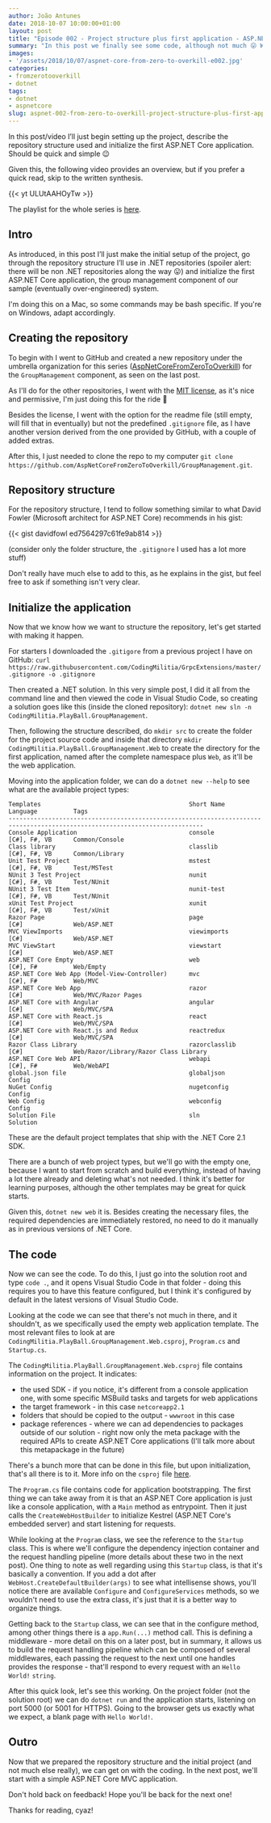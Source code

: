 ```yaml
---
author: João Antunes
date: 2018-10-07 10:00:00+01:00
layout: post
title: "Episode 002 - Project structure plus first application - ASP.NET Core: From 0 to overkill"
summary: "In this post we finally see some code, although not much 😛 We start by checking out the project structure that'll be used in .NET repositories and then find our way through the command line to create the solution and C# project for the group management component."
images:
- '/assets/2018/10/07/aspnet-core-from-zero-to-overkill-e002.jpg'
categories:
- fromzerotooverkill
- dotnet
tags:
- dotnet
- aspnetcore
slug: aspnet-002-from-zero-to-overkill-project-structure-plus-first-application
---
```


In this post/video I’ll just begin setting up the project, describe the repository structure used and initialize the first ASP.NET Core application. Should be quick and simple 😉

Given this, the following video provides an overview, but if you prefer a quick read, skip to the written synthesis.

{{< yt ULUtAAHOyTw >}}

The playlist for the whole series is [here](https://www.youtube.com/playlist?list=PLN0oN9Azm_MMAjk3nhRnmHdr1l0160Dhs).
<br />

## Intro
As introduced, in this post I’ll just make the initial setup of the project, go through the repository structure I’ll use in .NET repositories (spoiler alert: there will be non .NET repositories along the way 😛) and initialize the first ASP.NET Core application, the group management component of our sample (eventually over-engineered) system.

I'm doing this on a Mac, so some commands may be bash specific. If you're on Windows, adapt accordingly.

## Creating the repository

To begin with I went to GitHub and created a new repository under the umbrella organization for this series ([AspNetCoreFromZeroToOverkill](https://github.com/AspNetCoreFromZeroToOverkill)) for the `GroupManagement` component, as seen on the last post.

As I'll do for the other repositories, I went with the [MIT license](https://opensource.org/licenses/MIT), as it's nice and permissive, I'm just doing this for the ride 🙂

Besides the license, I went with the option for the readme file (still empty, will fill that in eventually) but not the predefined `.gitignore` file, as I have another version derived from the one provided by GitHub, with a couple of added extras.

After this, I just needed to clone the repo to my computer `git clone https://github.com/AspNetCoreFromZeroToOverkill/GroupManagement.git`.

## Repository structure

For the repository structure, I tend to follow something similar to what David Fowler (Microsoft architect for ASP.NET Core) recommends in his gist:

{{< gist davidfowl ed7564297c61fe9ab814 >}}

(consider only the folder structure, the `.gitignore` I used has a lot more stuff)

Don't really have much else to add to this, as he explains in the gist, but feel free to ask if something isn't very clear.

## Initialize the application

Now that we know how we want to structure the repository, let's get started with making it happen.

For starters I downloaded the `.gitigore` from a previous project I have on GitHub: `curl https://raw.githubusercontent.com/CodingMilitia/GrpcExtensions/master/.gitignore -o .gitignore`

Then created a .NET solution. In this very simple post, I did it all from the command line and then viewed the code in Visual Studio Code, so creating a solution goes like this (inside the cloned repository): `dotnet new sln -n CodingMilitia.PlayBall.GroupManagement`.

Then, following the structure described, do `mkdir src` to create the folder for the project source code and inside that directory `mkdir CodingMilitia.PlayBall.GroupManagement.Web` to create the directory for the first application, named after the complete namespace plus `Web`, as it'll be the web application. 

Moving into the application folder, we can do a `dotnet new --help` to see what are the available project types:

```
Templates                                         Short Name         Language          Tags
----------------------------------------------------------------------------------------------------------------------------
Console Application                               console            [C#], F#, VB      Common/Console
Class library                                     classlib           [C#], F#, VB      Common/Library
Unit Test Project                                 mstest             [C#], F#, VB      Test/MSTest
NUnit 3 Test Project                              nunit              [C#], F#, VB      Test/NUnit
NUnit 3 Test Item                                 nunit-test         [C#], F#, VB      Test/NUnit
xUnit Test Project                                xunit              [C#], F#, VB      Test/xUnit
Razor Page                                        page               [C#]              Web/ASP.NET
MVC ViewImports                                   viewimports        [C#]              Web/ASP.NET
MVC ViewStart                                     viewstart          [C#]              Web/ASP.NET
ASP.NET Core Empty                                web                [C#], F#          Web/Empty
ASP.NET Core Web App (Model-View-Controller)      mvc                [C#], F#          Web/MVC
ASP.NET Core Web App                              razor              [C#]              Web/MVC/Razor Pages
ASP.NET Core with Angular                         angular            [C#]              Web/MVC/SPA
ASP.NET Core with React.js                        react              [C#]              Web/MVC/SPA
ASP.NET Core with React.js and Redux              reactredux         [C#]              Web/MVC/SPA
Razor Class Library                               razorclasslib      [C#]              Web/Razor/Library/Razor Class Library
ASP.NET Core Web API                              webapi             [C#], F#          Web/WebAPI
global.json file                                  globaljson                           Config
NuGet Config                                      nugetconfig                          Config
Web Config                                        webconfig                            Config
Solution File                                     sln                                  Solution
```

These are the default project templates that ship with the .NET Core 2.1 SDK.

There are a bunch of web project types, but we'll go with the empty one, because I want to start from scratch and build everything, instead of having a lot there already and deleting what's not needed. I think it's better for learning purposes, although the other templates may be great for quick starts.

Given this, `dotnet new web` it is. Besides creating the necessary files, the required dependencies are immediately restored, no need to do it manually as in previous versions of .NET Core.

## The code

Now we can see the code. To do this, I just go into the solution root and type `code .`, and it opens Visual Studio Code in that folder - doing this requires you to have this feature configured, but I think it's configured by default in the latest versions of Visual Studio Code.

Looking at the code we can see that there's not much in there, and it shouldn't, as we specifically used the empty web application template. The most relevant files to look at are `CodingMilitia.PlayBall.GroupManagement.Web.csproj`, `Program.cs` and `Startup.cs`.

The `CodingMilitia.PlayBall.GroupManagement.Web.csproj` file contains information on the project. 
It indicates:
- the used SDK - if you notice, it's different from a console application one, with some specific MSBuild tasks and targets for web applications
- the target framework - in this case `netcoreapp2.1`
- folders that should be copied to the output - `wwwroot` in this case
- package references - where we can ad dependencies to packages outside of our solution - right now only the meta package with the required APIs to create ASP.NET Core applications (I'll talk more about this metapackage in the future)

There's a bunch more that can be done in this file, but upon initialization, that's all there is to it. More info on the `csproj` file [here](https://docs.microsoft.com/en-us/dotnet/core/tools/csproj).

The `Program.cs` file contains code for application bootstrapping. The first thing we can take away from it is that an ASP.NET Core application is just like a console application, with a `Main` method as entrypoint. Then it just calls the `CreateWebHostBuilder` to initialize Kestrel (ASP.NET Core's embedded server) and start listening for requests.

While looking at the `Program` class, we see the reference to the `Startup` class. This is where we'll configure the dependency injection container and the request handling pipeline (more details about these two in the next post). 
One thing to note as well regarding using this `Startup` class, is that it's basically a convention. If you add a dot after `WebHost.CreateDefaultBuilder(args)` to see what intellisense shows, you'll notice there are available `Configure` and `ConfigureServices` methods, so we wouldn't need to use the extra class, it's just that it is a better way to organize things.

Getting back to the `Startup` class, we can see that in the configure method, among other things there is a `app.Run(...)` method call. This is defining a middleware - more detail on this on a later post, but in summary, it allows us to build the request handling pipeline which can be composed of several middlewares, each passing the request to the next until one handles provides the response - that'll respond to every request with an `Hello World!` `string`.

After this quick look, let's see this working. On the project folder (not the solution root) we can do `dotnet run` and the application starts, listening on port 5000 (or 5001 for HTTPS). Going to the browser gets us exactly what we expect, a blank page with `Hello World!`.

## Outro

Now that we prepared the repository structure and the initial project (and not much else really), we can get on with the coding.
In the next post, we'll start with a simple ASP.NET Core MVC application.

Don't hold back on feedback! Hope you'll be back for the next one!

Thanks for reading, cyaz!